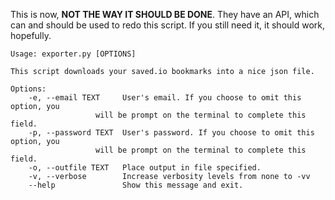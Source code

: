 This is now, **NOT THE WAY IT SHOULD BE DONE**. They have an API, which can and should be used to redo this script. If you still need it, it should work, hopefully.

    Usage: exporter.py [OPTIONS]

    This script downloads your saved.io bookmarks into a nice json file.

    Options:
        -e, --email TEXT     User's email. If you choose to omit this option, you
                       will be prompt on the terminal to complete this field.
        -p, --password TEXT  User's password. If you choose to omit this option, you
                       will be prompt on the terminal to complete this field.    
        -o, --outfile TEXT   Place output in file specified.
        -v, --verbose        Increase verbosity levels from none to -vv
        --help               Show this message and exit.

